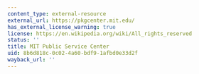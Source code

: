 ```yaml
---
content_type: external-resource
external_url: https://pkgcenter.mit.edu/
has_external_license_warning: true
license: https://en.wikipedia.org/wiki/All_rights_reserved
status: ''
title: MIT Public Service Center
uid: 8b6d818c-0c02-4a60-bdf9-1afbd0e33d2f
wayback_url: ''
---
```


